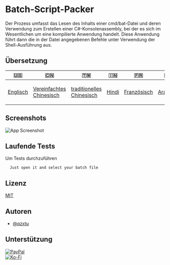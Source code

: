 # Batch-Script-Packer

Der Prozess umfasst das Lesen des Inhalts einer cmd/bat-Datei und deren Verwendung zum Erstellen einer C#-Konsolenassembly, bei der es sich im Wesentlichen um eine kompilierte Anwendung handelt. Diese Anwendung führt dann die in der Datei angegebenen Befehle unter Verwendung der Shell-Ausführung aus.

## Übersetzung

| 🇺🇸                  | 🇨🇳                                        | 🇹🇼                                         | 🇮🇳                  | 🇫🇷                        | 🇦🇪                     | 🇩🇪                    | 🇯🇵                | 🇪🇸                     |
| --------------------- | ------------------------------------------- | -------------------------------------------- | --------------------- | --------------------------- | ------------------------ | ----------------------- | ------------------- | ------------------------ |
| [Englisch](README.md) | [Vereinfachtes Chinesisch](README.zh-CN.md) | [traditionelles Chinesisch](README.zh-TW.md) | [Hindi](README.hi.md) | [Französisch](README.fr.md) | [Arabisch](README.ar.md) | [Deutsch](README.de.md) | [日本語](README.ja.md) | [Spanisch](README.es.md) |

## Screenshots

![App Screenshot](https://cdn.discordapp.com/attachments/1008195045960204349/1097791896170020915/New_Website_Blue_Mockup_Instagram_-_Laptop.png)

## Laufende Tests

Um Tests durchzuführen

```text
  Just open it and select your batch file
```

## Lizenz

[MIT](https://choosealicense.com/licenses/mit/)

## Autoren

-   [@qzxtu](https://www.github.com/qzxtu)

## Unterstützung

[![PayPal](https://img.shields.io/badge/PayPal-00457C?style=for-the-badge&logo=paypal&logoColor=white)](https://paypal.me/nova355killer)  
[![Ko-Fi](https://img.shields.io/badge/kofi-00457C?style=for-the-badge&logo=ko-fi&logoColor=white)](https://ko-fi.com/nova355)
